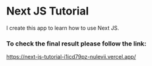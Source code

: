 # Next JS Tutorial

I create this app to learn how to use Next JS.

### To check the final result please follow the link:
https://next-js-tutorial-i1icd79pz-nulevii.vercel.app/
